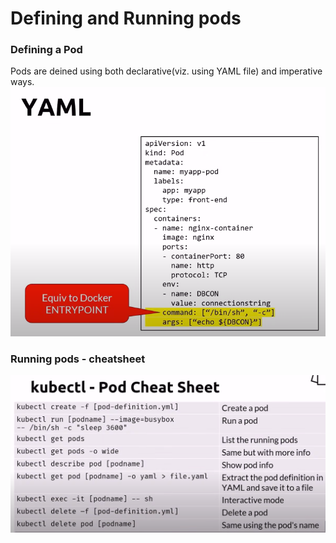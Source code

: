 # Defining and Running pods

### Defining a Pod

Pods are deined using both declarative(viz. using YAML file) and imperative ways.
![alt text](image-6.png)

### Running pods - cheatsheet

![alt text](image-7.png)
